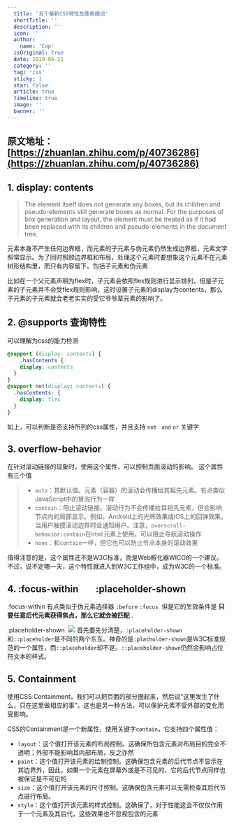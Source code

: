 ```yaml
---
  title: '五个最新CSS特性及使用摘记'
  shortTitle: ''
  description: ''
  icon: ''
  author:
    name: 'Cap'
  isOriginal: true
  date: 2019-06-21
  category: ''
  tag: 'css'
  sticky: 1
  star: false
  article: true
  timeline: true
  image: ''
  banner: ''
---
```


  ## 原文地址：[https://zhuanlan.zhihu.com/p/40736286](https://zhuanlan.zhihu.com/p/40736286)
## 1. display: contents
> The element itself does not generate any boxes, but its children and pseudo-elements still generate boxes as normal. For the purposes of box generation and layout, the element must be treated as if it had been replaced with its children and pseudo-elements in the document tree.

元素本身不产生任何边界框，而元素的子元素与伪元素仍然生成边界框，元素文字照常显示。为了同时照顾边界框和布局，处理这个元素时要想象这个元素不在元素树形结构里，而只有内容留下。包括子元素和伪元素

比如在一个父元素声明为flex时，子元素会依照flex规则进行显示排列，但是子元素的子元素并不会受flex规则影响，这时设置子元素的display为contents，那么子元素的子元素就会老老实实的受它爷爷辈元素的影响了。

## 2. @supports 查询特性
可以理解为css的能力检测

```css
@support (display: contents) {
	.hasContents {
  	display: contents
  }
}
@support not(display: contents) {
  .hasContents: {
  	display: flex
  }
}
```

如上，可以判断是否支持所列的css属性，并且支持 `not ` `and` `or` 关键字

## 3. overflow-behavior
在针对滚动链接的现象时，使用这个属性，可以控制页面滚动的影响。
这个属性有三个值
> - `auto`：其默认值。元素（容器）的滚动会传播给其祖先元素。有点类似JavaScript中的冒泡行为一样
> - `contain`：阻止滚动链接。滚动行为不会传播给其祖先元素，但会影响节点内的局部显示。例如，Android上的光辉效果或iOS上的回弹效果。当用户触摸滚动边界时会通知用户。注意，`overscroll-behavior:contain`在`html`元素上使用，可以阻止导航滚动操作
> - `none`：和`contain`一样，但它也可以防止节点本身的滚动效果


值得注意的是，这个属性还不是W3C标准，而是Web孵化器WICG的一个建议。不过，说不定哪一天，这个特性就进入到W3C工作组中，成为W3C的一个标准。

## 4. :focus-within        :placeholder-shown
:focus-within 有点类似于伪元素选择器 `:before` `:focus` 
但是它的生效条件是 **只要任意后代元素获得焦点，那么它就会被匹配** .

:placeholder-shown 
![](https://cdn.nlark.com/yuque/0/2019/jpeg/297368/1561098417624-04ff5ed0-294e-40d4-b8f2-e14487cf5d75.jpeg#align=left&display=inline&height=275&originHeight=379&originWidth=720&size=0&status=done&width=522)
首先要先分清楚，`:placeholder-shown`和`::placeholder`是不同的两个东东。神奇的是`:placholder-shown`是W3C标准规范的一个属性，而`::placeholder`却不是。`::placeholder-shown`仍然会影响占位符文本的样式。

## 5. Containment
使用CSS Containment，我们可以把页面的部分圈起来，然后说“这里发生了什么，只在这里做相应的事”。这也是另一种方法，可以保护元素不受外部的变化而受影响。

CSS的Containment是一个新属性，使用关键字`contain`，它支持四个属性值：

- `layout`：这个值打开该元素的布局控制。这确保所包含元素对布局目的完全不透明；外部不能影响其内部布局，反之亦然
- `paint`：这个值打开该元素的绘制控制。这确保包含元素的后代节点不显示在其边界外，因此，如果一个元素在屏幕外或是不可见的，它的后代节点同样也被保证是不可见的
- `size`：这个值打开该元素的尺寸控制。这确保包含元素可以无需检查其后代节点进行布局。
- `style`：这个值打开该元素的样式控制。这确保了，对于性能这会不仅仅作用于一个元素及其后代，这些效果也不忽视包含的元素
